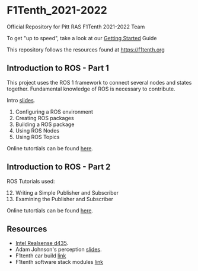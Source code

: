 # F1Tenth_2021-2022
Official Repository for Pitt RAS F1Tenth 2021-2022 Team

To get "up to speed", take a look at our [Getting Started](https://docs.google.com/document/d/1MPcZuDyK1n8SSpPkCYEtRkjRHpZaNV0-Qj5Cd3Ra4kE/edit?usp=sharing) Guide

This repository follows the resources found at https://f1tenth.org

## Introduction to ROS - Part 1

This project uses the ROS 1 framework to connect several nodes and states together. Fundamental knowledge of
ROS is necessary to contribute.

Intro [slides](https://docs.google.com/presentation/d/10-BS7uOYaSVuBZqPPlhUMrAvJ8rqE7bGuX3cjUwzc6Q/edit?usp=sharing).

1. Configuring a ROS environment
2. Creating ROS packages
3. Building a ROS package
4. Using ROS Nodes
5. Using ROS Topics

Online tutortials can be found [here](http://wiki.ros.org/ROS/Tutorials).

## Introduction to ROS - Part 2

ROS Tutorials used:

12. Writing a Simple Publisher and Subscriber
13. Examining the Publisher and Subscriber

Online tutortials can be found [here](http://wiki.ros.org/ROS/Tutorials).


## Resources

- [Intel Realsense d435](https://www.intelrealsense.com/depth-camera-d435/).
- Adam Johnson's perception [slides](https://docs.google.com/presentation/d/1OpZpCFbR4MlRBM9_tBVKmbXkI15ABNUqcTTLkb2kKVQ/edit?usp=sharing).
- F1tenth car build [link](https://f1tenth.org/build.html)
- F1tenth software stack modules [link](https://f1tenth.org/learn.html)


